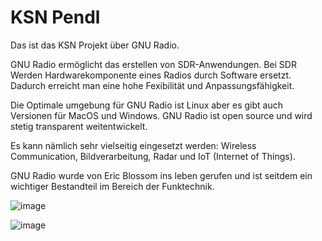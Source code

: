 # KSN Pendl

Das ist das KSN Projekt über GNU Radio.

GNU Radio ermöglicht das erstellen von SDR-Anwendungen. Bei SDR Werden Hardwarekomponente eines Radios durch Software ersetzt. Dadurch erreicht man eine hohe Fexibilität und Anpassungsfähigkeit. 

Die Optimale umgebung für GNU Radio ist Linux aber es gibt auch Versionen für MacOS und Windows. GNU Radio ist open source und wird stetig transparent weitentwickelt.

Es kann nämlich sehr vielseitig eingesetzt werden: Wireless Communication, Bildverarbeitung, Radar und IoT (Internet of Things).

GNU Radio wurde von Eric Blossom ins leben gerufen und ist seitdem ein wichtiger Bestandteil im Bereich der Funktechnik.



![image](https://github.com/pxatx/KSN/assets/133774507/15d7e1f3-f557-4073-bd05-1217f024467f)



![image](https://github.com/pxatx/KSN/assets/133774507/b08c8ce3-513b-4c8c-9b22-adc762a65821)


